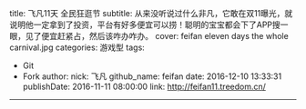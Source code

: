title: 飞凡11天 全民狂逛节
subtitle: 从来没听说过什么非凡，它敢在双11曝光，就说明他一定拿到了投资，平台有好多便宜可以捞！聪明的宝宝都会下了APP搜一眼，见了便宜赶紧占，然后该咋办咋办。
cover: feifan eleven days the whole carnival.jpg
categories: 游戏型
tags:
  - Git
  - Fork
author:
  nick: 飞凡
  github_name: feifan
date: 2016-12-10 13:33:31
publishDate: 2016-11-11 08:00:00
link: http://feifan11.treedom.cn/
---

<!-- more -->
